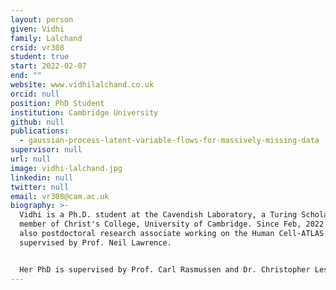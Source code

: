 ```yaml
---
layout: person
given: Vidhi
family: Lalchand
crsid: vr308
student: true
start: 2022-02-07
end: ""
website: www.vidhilalchand.co.uk
orcid: null
position: PhD Student
institution: Cambridge University
github: null
publications:
  - gaussian-process-latent-variable-flows-for-massively-missing-data
supervisor: null
url: null
image: vidhi-lalchand.jpg
linkedin: null
twitter: null
email: vr308@cam.ac.uk
biography: >-
  Vidhi is a Ph.D. student at the Cavendish Laboratory, a Turing Scholar and a
  member of Christ's College, University of Cambridge. Since Feb, 2022 she is
  also postdoctoral research associate working on the Human Cell-ATLAS project
  supervised by Prof. Neil Lawrence.


  Her PhD is supervised by Prof. Carl Rasmussen and Dr. Christopher Lester. Her research interests are in Bayesian Non-parametrics, Gaussian Processes and Hierarchical Modelling. She is interested in applications of probabilistic machine learning to problems in contemporary sciences like computational biology, high energy physics and astronomy. Her Ph.D. is funded by the Alan Turing Institute and Qualcomm Innovation Fellowship (Europe).
---
```

